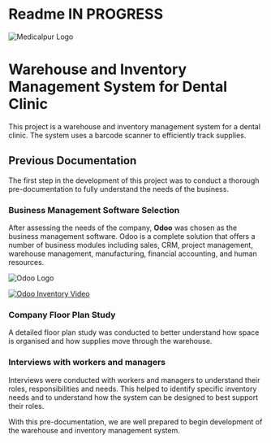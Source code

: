 # Readme IN PROGRESS

![Medicalpur Logo](https://www.medicalpur.com/wp-content/uploads/2015/05/logo-4.png)

# Warehouse and Inventory Management System for Dental Clinic

This project is a warehouse and inventory management system for a dental clinic. The system uses a barcode scanner to efficiently track supplies.

## Previous Documentation

The first step in the development of this project was to conduct a thorough pre-documentation to fully understand the needs of the business.

### Business Management Software Selection

After assessing the needs of the company, **Odoo** was chosen as the business management software. Odoo is a complete solution that offers a number of business modules including sales, CRM, project management, warehouse management, manufacturing, financial accounting, and human resources.

![Odoo Logo](https://upload.wikimedia.org/wikipedia/commons/a/a7/Odoo_Official_Logo.png)

[![Odoo Inventory Video](https://img.youtube.com/vi/dXAEe1FlHqs/0.jpg)](https://www.youtube.com/watch?v=dXAEe1FlHqs)

### Company Floor Plan Study

A detailed floor plan study was conducted to better understand how space is organised and how supplies move through the warehouse.

### Interviews with workers and managers

Interviews were conducted with workers and managers to understand their roles, responsibilities and needs. This helped to identify specific inventory needs and to understand how the system can be designed to best support their roles.

With this pre-documentation, we are well prepared to begin development of the warehouse and inventory management system.
